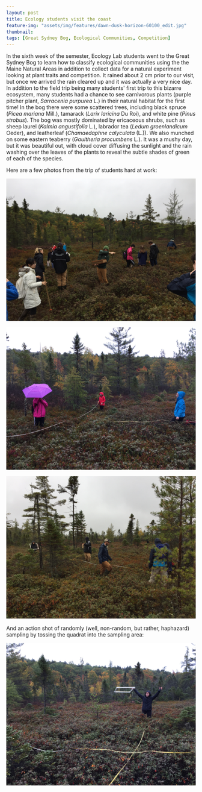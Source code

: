 ```yaml
---
layout: post
title: Ecology students visit the coast
feature-img: "assets/img/features/dawn-dusk-horizon-60100_edit.jpg"
thumbnail: 
tags: [Great Sydney Bog, Ecological Communities, Competition]
---
```


In the sixth week of the semester, Ecology Lab students went to the Great Sydney Bog to learn how to classify ecological communities using the the Maine Natural Areas in addition to collect data for a natural experiment looking at plant traits and competition. It rained about 2 cm prior to our visit, but once we arrived the rain cleared up and it was actually a very nice day. In addition to the field trip being many students' first trip to this bizarre ecosystem, many students had a chance to see carnivorous plants (purple pitcher plant, *Sarracenia purpurea* L.) in their natural habitat for the first time! In the bog there were some scattered trees, including black spruce (*Picea mariana* Mill.), tamarack (*Larix laricina* Du Roi), and white pine (*Pinus strobus*). The bog was mostly dominated by ericaceous shrubs, such as sheep laurel (*Kalmia angustifolia* L.), labrador tea (*Ledum groenlandicum* Oeder), and leatherleaf (*Chamaedaphne calyculata* (L.)). We also munched on some eastern teaberry (*Gaultheria procumbens* L.). It was a mushy day, but it was beautiful out, with cloud cover diffusing the sunlight and the rain washing over the leaves of the plants to reveal the subtle shades of green of each of the species.

Here are a few photos from the trip of students hard at work:

![CoastA](/assets/img/Bog/BogA.jpg)

![CoastB](/assets/img/Bog/BogB.jpg)

![CoastC](/assets/img/Bog/BogC.jpg)

And an action shot of randomly (well, non-random, but rather, haphazard) sampling by tossing the quadrat into the sampling area:

![CoastD](/assets/img/Bog/BogD.jpg)
